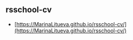 ## rsschool-cv

* [https://MarinaLitueva.github.io/rsschool-cv/](https://MarinaLitueva.github.io/rsschool-cv/)
